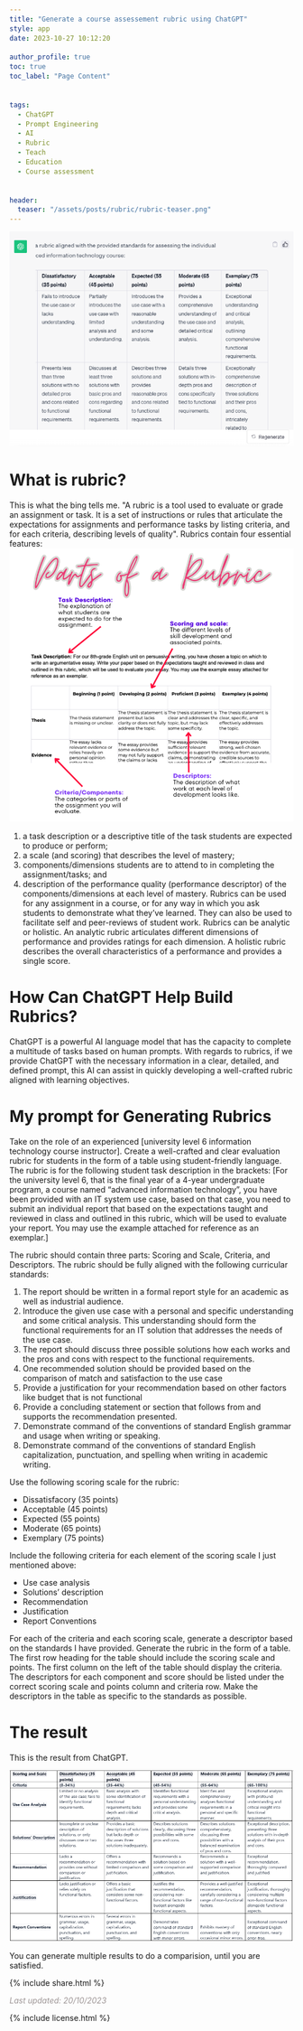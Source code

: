 ```yaml
---
title: "Generate a course assessement rubric using ChatGPT"
style: app
date: 2023-10-27 10:12:20

author_profile: true
toc: true
toc_label: "Page Content"


tags:
  - ChatGPT
  - Prompt Engineering
  - AI
  - Rubric
  - Teach
  - Education
  - Course assessment


header:
  teaser: "/assets/posts/rubric/rubric-teaser.png"
---
```


![title](/assets/posts/rubric/rubric.png)


# What is rubric?
This is what the bing tells me. "A rubric is a tool used to evaluate or grade an assignment or task. It is a set of instructions or rules that articulate the expectations for assignments and performance tasks by listing criteria, and for each criteria, describing levels of quality". Rubrics contain four essential features: 
![perspective](/assets/posts/rubric/rubric-des.png)
1. a task description or a descriptive title of the task students are expected to produce or perform; 
2. a scale (and scoring) that describes the level of mastery; 
3. components/dimensions students are to attend to in completing the assignment/tasks; and 
4. description of the performance quality (performance descriptor) of the components/dimensions at each level of mastery.
Rubrics can be used for any assignment in a course, or for any way in which you ask students to demonstrate what they’ve learned. They can also be used to facilitate self and peer-reviews of student work. Rubrics can be analytic or holistic. An analytic rubric articulates different dimensions of performance and provides ratings for each dimension. A holistic rubric describes the overall characteristics of a performance and provides a single score.

# How Can ChatGPT Help Build Rubrics?
ChatGPT is a powerful AI language model that has the capacity to complete a multitude of tasks based on human prompts. With regards to rubrics, if we provide ChatGPT with the necessary information in a clear, detailed, and defined prompt, this AI can assist in quickly developing a well-crafted rubric aligned with learning objectives. 

# My prompt for Generating Rubrics
Take on the role of an experienced [university level 6 information technology course instructor].
Create a well-crafted and clear evaluation rubric for students in the form of a table using student-friendly language. The rubric is for the following student task description in the brackets:
[For the university level 6, that is the final year of a 4-year undergraduate program, a course named “advanced information technology”, you have been provided with an IT system use case, based on that case, you need to submit an individual report that based on the expectations taught and reviewed in class and outlined in this rubric, which will be used to evaluate your report. You may use the example attached for reference as an exemplar.] 

The rubric should contain three parts: Scoring and Scale, Criteria, and Descriptors.
The rubric should be fully aligned with the following curricular standards:

1. The report should be written in a formal report style for an academic as well as industrial audience.
2. Introduce the given use case with a personal and specific understanding and some critical analysis. This understanding should form the functional requirements for an IT solution that addresses the needs of the use case. 
3. The report should discuss three possible solutions how each works and the pros and cons with respect to the functional requirements.
4. One recommended solution should be provided based on the comparison of match and satisfaction to the use case
5. Provide a justification for your recommendation based on other factors like budget that is not functional
6. Provide a concluding statement or section that follows from and supports the recommendation presented.
7. Demonstrate command of the conventions of standard English grammar and usage when writing or speaking.
8. Demonstrate command of the conventions of standard English capitalization, punctuation, and spelling when writing in academic writing.

Use the following scoring scale for the rubric:
- Dissatisfacory  (35 points)
- Acceptable (45 points)
- Expected  (55 points)
- Moderate (65 points) 
- Exemplary (75 points)

Include the following criteria for each element of the scoring scale I just mentioned above:
- Use case analysis
- Solutions’ description
- Recommendation
- Justification
- Report Conventions

For each of the criteria and each scoring scale, generate a descriptor based on the standards I have provided.
Generate the rubric in the form of a table. The first row heading for the table should include the scoring scale and points. The first column on the left of the table should display the criteria. The descriptors for each component and score should be listed under the correct scoring scale and points column and criteria row. Make the descriptors in the table as specific to the standards as possible.

# The result

This is the result from ChatGPT.

![result](/assets/posts/rubric/Screenshot.png)

You can generate multiple results to do a comparision, until you are satisfied.
<p>
{% include  share.html %}
</p>

<span style="color:#9e9696"><i> Last updated: 20/10/2023</i> </span>

<p>
{% include  license.html %}
</p>
